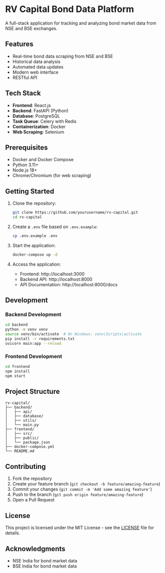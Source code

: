 # RV Capital Bond Data Platform

A full-stack application for tracking and analyzing bond market data from NSE and BSE exchanges.

## Features

- Real-time bond data scraping from NSE and BSE
- Historical data analysis
- Automated data updates
- Modern web interface
- RESTful API

## Tech Stack

- **Frontend**: React.js
- **Backend**: FastAPI (Python)
- **Database**: PostgreSQL
- **Task Queue**: Celery with Redis
- **Containerization**: Docker
- **Web Scraping**: Selenium

## Prerequisites

- Docker and Docker Compose
- Python 3.11+
- Node.js 18+
- Chrome/Chromium (for web scraping)

## Getting Started

1. Clone the repository:
   ```bash
   git clone https://github.com/yourusername/rv-capital.git
   cd rv-capital
   ```

2. Create a `.env` file based on `.env.example`:
   ```bash
   cp .env.example .env
   ```

3. Start the application:
   ```bash
   docker-compose up -d
   ```

4. Access the application:
   - Frontend: http://localhost:3000
   - Backend API: http://localhost:8000
   - API Documentation: http://localhost:8000/docs

## Development

### Backend Development

```bash
cd backend
python -m venv venv
source venv/bin/activate  # On Windows: venv\Scripts\activate
pip install -r requirements.txt
uvicorn main:app --reload
```

### Frontend Development

```bash
cd frontend
npm install
npm start
```

## Project Structure

```
rv-capital/
├── backend/
│   ├── api/
│   ├── database/
│   ├── utils/
│   └── main.py
├── frontend/
│   ├── src/
│   ├── public/
│   └── package.json
├── docker-compose.yml
└── README.md
```

## Contributing

1. Fork the repository
2. Create your feature branch (`git checkout -b feature/amazing-feature`)
3. Commit your changes (`git commit -m 'Add some amazing feature'`)
4. Push to the branch (`git push origin feature/amazing-feature`)
5. Open a Pull Request

## License

This project is licensed under the MIT License - see the [LICENSE](LICENSE) file for details.

## Acknowledgments

- NSE India for bond market data
- BSE India for bond market data 